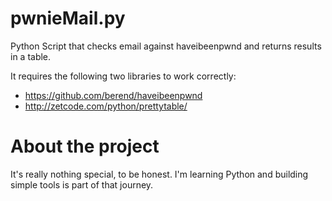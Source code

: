 # pwnieMail.py
Python Script that checks email against haveibeenpwnd and returns results in a table.

It requires the following two libraries to work correctly:
 - https://github.com/berend/haveibeenpwnd
 - http://zetcode.com/python/prettytable/

# About the project
It's really nothing special, to be honest. I'm learning Python and building simple tools is part of that journey.
